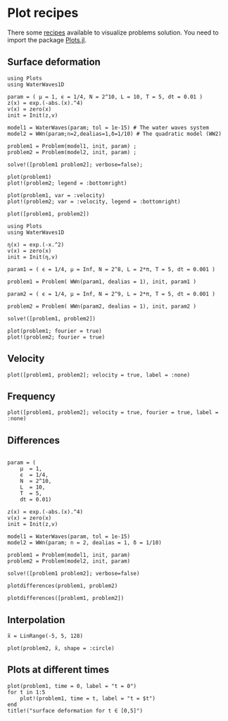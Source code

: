 # Plot recipes

There some [recipes](https://docs.juliaplots.org/latest/recipes/) available to visualize
problems solution. You need to import the package [Plots.jl](https://github.com/JuliaPlots/Plots.jl).

## Surface deformation

```@example surface
using Plots
using WaterWaves1D

param = ( μ = 1, ϵ = 1/4, N = 2^10, L = 10, T = 5, dt = 0.01 )
z(x) = exp.(-abs.(x).^4)
v(x) = zero(x)
init = Init(z,v)

model1 = WaterWaves(param; tol = 1e-15) # The water waves system
model2 = WWn(param;n=2,dealias=1,δ=1/10) # The quadratic model (WW2)

problem1 = Problem(model1, init, param) ;
problem2 = Problem(model2, init, param) ;

solve!([problem1 problem2]; verbose=false);

plot(problem1)
plot!(problem2; legend = :bottomright)
```

```@example surface
plot(problem1, var = :velocity)
plot!(problem2; var = :velocity, legend = :bottomright)
```

```@example surface
plot([problem1, problem2])
```

```@example fourier
using Plots
using WaterWaves1D

η(x) = exp.(-x.^2)
v(x) = zero(x)   
init = Init(η,v)

param1 = ( ϵ = 1/4, μ = Inf, N = 2^8, L = 2*π, T = 5, dt = 0.001 )

problem1 = Problem( WWn(param1, dealias = 1), init, param1 ) 

param2 = ( ϵ = 1/4, μ = Inf, N = 2^9, L = 2*π, T = 5, dt = 0.001 )

problem2 = Problem( WWn(param2, dealias = 1), init, param2 ) 

solve!([problem1, problem2])

plot(problem1; fourier = true)
plot!(problem2; fourier = true)
```

## Velocity

```@example fourier
plot([problem1, problem2]; velocity = true, label = :none)
```

## Frequency

```@example fourier
plot([problem1, problem2]; velocity = true, fourier = true, label = :none)
```

## Differences

```@example fourier

param = (
    μ  = 1, 
    ϵ  = 1/4, 
    N  = 2^10,
    L  = 10, 
    T  = 5, 
    dt = 0.01)

z(x) = exp.(-abs.(x).^4)
v(x) = zero(x)
init = Init(z,v)

model1 = WaterWaves(param, tol = 1e-15)
model2 = WWn(param; n = 2, dealias = 1, δ = 1/10)

problem1 = Problem(model1, init, param)
problem2 = Problem(model2, init, param)

solve!([problem1 problem2]; verbose=false)

plotdifferences(problem1, problem2)
```

```@example fourier
plotdifferences([problem1, problem2])
```

## Interpolation

```@example fourier
x̃ = LinRange(-5, 5, 128)

plot(problem2, x̃, shape = :circle)
```


## Plots at different times

```
plot(problem1, time = 0, label = "t = 0")
for t in 1:5
    plot!(problem1, time = t, label = "t = $t")
end
title!("surface deformation for t ∈ [0,5]")
```
